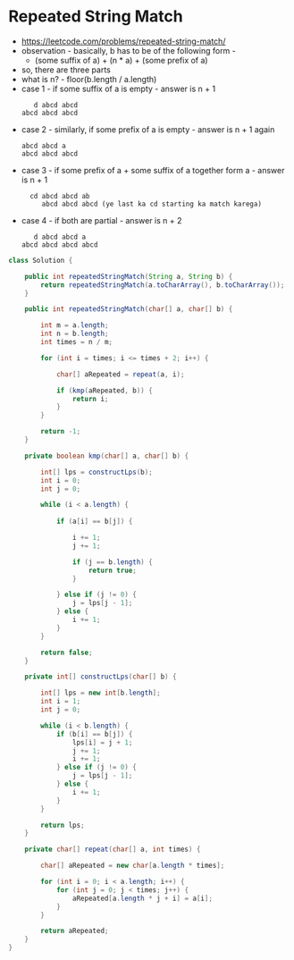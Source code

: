 # Repeated String Match

- https://leetcode.com/problems/repeated-string-match/
- observation - basically, b has to be of the following form - 
  - (some suffix of a) + (n * a) + (some prefix of a)
- so, there are three parts
- what is n? - floor(b.length / a.length)
- case 1 - if some suffix of a is empty - answer is n + 1
  ```
     d abcd abcd
  abcd abcd abcd
  ```
- case 2 - similarly, if some prefix of a is empty - answer is n + 1 again
  ```
  abcd abcd a
  abcd abcd abcd
  ```
- case 3 - if some prefix of a + some suffix of a together form a - answer is n + 1
  ```
    cd abcd abcd ab
       abcd abcd abcd (ye last ka cd starting ka match karega)
  ```
- case 4 - if both are partial - answer is n + 2
  ```
     d abcd abcd a
  abcd abcd abcd abcd
  ```

```java
class Solution {

    public int repeatedStringMatch(String a, String b) {
        return repeatedStringMatch(a.toCharArray(), b.toCharArray());
    }

    public int repeatedStringMatch(char[] a, char[] b) {

        int m = a.length;
        int n = b.length;
        int times = n / m;

        for (int i = times; i <= times + 2; i++) {

            char[] aRepeated = repeat(a, i);

            if (kmp(aRepeated, b)) {
                return i;
            }
        }

        return -1;
    }

    private boolean kmp(char[] a, char[] b) {

        int[] lps = constructLps(b);
        int i = 0;
        int j = 0;

        while (i < a.length) {
            
            if (a[i] == b[j]) {

                i += 1;
                j += 1;

                if (j == b.length) {
                    return true;
                }

            } else if (j != 0) {
                j = lps[j - 1];
            } else {
                i += 1;
            }
        }

        return false;
    }

    private int[] constructLps(char[] b) {

        int[] lps = new int[b.length];
        int i = 1;
        int j = 0;

        while (i < b.length) {
            if (b[i] == b[j]) {
                lps[i] = j + 1;
                j += 1;
                i += 1;
            } else if (j != 0) {
                j = lps[j - 1];
            } else {
                i += 1;
            }
        }

        return lps;
    }

    private char[] repeat(char[] a, int times) {

        char[] aRepeated = new char[a.length * times];

        for (int i = 0; i < a.length; i++) {
            for (int j = 0; j < times; j++) {
                aRepeated[a.length * j + i] = a[i];
            }
        }

        return aRepeated;
    }
}
```
